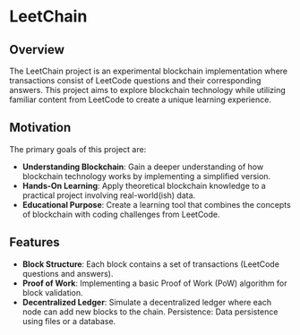 # LeetChain

## Overview

The LeetChain project is an experimental blockchain implementation where transactions consist of LeetCode questions and their corresponding answers. This project aims to explore blockchain technology while utilizing familiar content from LeetCode to create a unique learning experience.
## Motivation

The primary goals of this project are:
- **Understanding Blockchain**: Gain a deeper understanding of how blockchain technology works by implementing a simplified version.
- **Hands-On Learning**: Apply theoretical blockchain knowledge to a practical project involving real-world(ish) data.
- **Educational Purpose**: Create a learning tool that combines the concepts of blockchain with coding challenges from LeetCode.

## Features

- **Block Structure**: Each block contains a set of transactions (LeetCode questions and answers).
- **Proof of Work**: Implementing a basic Proof of Work (PoW) algorithm for block validation.
- **Decentralized Ledger**: Simulate a decentralized ledger where each node can add new blocks to the chain.
Persistence: Data persistence using files or a database.
